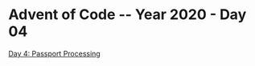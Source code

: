 # Advent of Code -- Year 2020 - Day 04

[Day 4: Passport Processing](https://adventofcode.com/2020/day/4)

